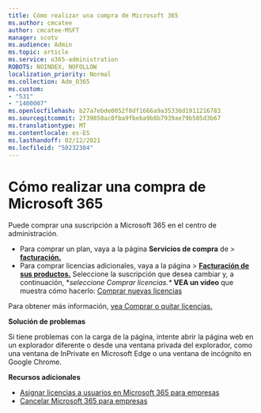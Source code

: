 ```yaml
---
title: Cómo realizar una compra de Microsoft 365
ms.author: cmcatee
author: cmcatee-MSFT
manager: scotv
ms.audience: Admin
ms.topic: article
ms.service: o365-administration
ROBOTS: NOINDEX, NOFOLLOW
localization_priority: Normal
ms.collection: Adm_O365
ms.custom:
- "531"
- "1400007"
ms.openlocfilehash: b27a7ebde0052f8df1666a9a35336d1911216783
ms.sourcegitcommit: 2f39850ac0fba9fbeba9b8b7939ae79b505d3b67
ms.translationtype: MT
ms.contentlocale: es-ES
ms.lasthandoff: 02/12/2021
ms.locfileid: "50232384"
---
```

# <a name="how-to-make-a-microsoft-365-purchase"></a>Cómo realizar una compra de Microsoft 365

Puede comprar una suscripción a Microsoft 365 en el centro de administración.
  
- Para comprar un plan, vaya a la página **Servicios de compra** de \> **[facturación.](https://go.microsoft.com/fwlink/p/?linkid=868433)**
- Para comprar licencias adicionales,  vaya a la página \> **[Facturación de sus productos.](https://go.microsoft.com/fwlink/p/?linkid=842054)** Seleccione la suscripción que desea cambiar y, a continuación, **seleccione Comprar licencias.\**
**VEA un vídeo** que muestra cómo hacerlo: [Comprar nuevas licencias](https://go.microsoft.com/fwlink/p/?linkid=2154857)
  
Para obtener más información, [vea Comprar o quitar licencias.](https://docs.microsoft.com/microsoft-365/commerce/licenses/buy-licenses)

**Solución de problemas**

Si tiene problemas con la carga de la página, intente abrir la página web en un explorador diferente o desde una ventana privada del explorador, como una ventana de InPrivate en Microsoft Edge o una ventana de incógnito en Google Chrome.

**Recursos adicionales**
  
- [Asignar licencias a usuarios en Microsoft 365 para empresas](https://docs.microsoft.com/microsoft-365/admin/add-users/add-users)
- [Cancelar Microsoft 365 para empresas](https://docs.microsoft.com/microsoft-365/commerce/subscriptions/cancel-your-subscription)